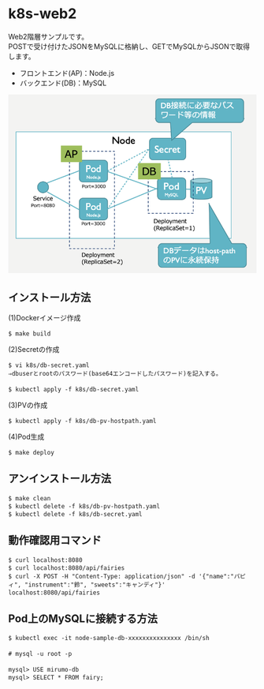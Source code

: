 # k8s-web2

Web2階層サンプルです。<br>
POSTで受け付けたJSONをMySQLに格納し、GETでMySQLからJSONで取得します。

* フロントエンド(AP)：Node.js
* バックエンド(DB)：MySQL

![外観](./docs/images/overview.png)

## インストール方法
(1)Dockerイメージ作成
```
$ make build
```

(2)Secretの作成
```
$ vi k8s/db-secret.yaml
⇒dbuserとrootのパスワード(base64エンコードしたパスワード)を記入する。

$ kubectl apply -f k8s/db-secret.yaml
```

(3)PVの作成
```
$ kubectl apply -f k8s/db-pv-hostpath.yaml
```

(4)Pod生成
```
$ make deploy
```

## アンインストール方法
```
$ make clean
$ kubectl delete -f k8s/db-pv-hostpath.yaml
$ kubectl delete -f k8s/db-secret.yaml
```


## 動作確認用コマンド

```
$ curl localhost:8080
$ curl localhost:8080/api/fairies
$ curl -X POST -H "Content-Type: application/json" -d '{"name":"パピィ", "instrument":"鈴", "sweets":"キャンディ"}' localhost:8080/api/fairies
```

## Pod上のMySQLに接続する方法

```
$ kubectl exec -it node-sample-db-xxxxxxxxxxxxxxx /bin/sh

# mysql -u root -p

mysql> USE mirumo-db
mysql> SELECT * FROM fairy;
```
